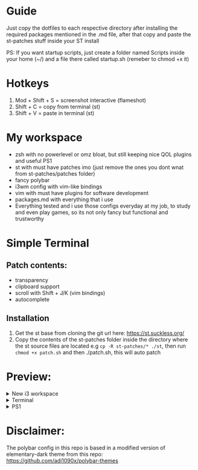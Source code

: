 # Guide
<p> Just copy the dotfiles to each respective directory after installing the required packages mentioned in the .md file, after that copy and paste the st-patches stuff inside your ST install </p>
<p> PS: If you want startup scripts, just create a folder named Scripts inside your home (~/) and a file there called startup.sh (remeber to chmod +x it) </p>

# Hotkeys
1. Mod + Shift + S  = screenshot interactive (flameshot)
2. Shift + C = copy from terminal (st)
3. Shift + V = paste in terminal (st) 

# My workspace
- zsh with no powerlevel or omz bloat, but still keeping nice QOL plugins and useful PS1
- st with must have patches imo (just remove the ones you dont wnat from st-patches/patches folder)
- fancy polybar
- i3wm config with vim-like bindings
- vim with must have plugins for software development
- packages.md with everything that i use
- Everything tested and i use those configs everyday at my job, to study and even play games, so its not only fancy but functional and trustworthy 

# Simple Terminal
## Patch contents: 
- transparency
- clipboard support
- scroll with Shift + J/K (vim bindings)
- autocomplete

## Installation
1. Get the st base from cloning the git url here: https://st.suckless.org/
2. Copy the contents of the st-patches folder inside the directory where the st source files are located e.g `cp -R st-patches/* ./st`, then run `chmod +x patch.sh` and then ./patch.sh, this will auto patch


# Preview:

<details>
<summary>New i3 workspace</summary>
  
![image](https://github.com/GroovyWizard/dotfiles-i3wm-workspace/assets/78284549/9ef733de-bb32-4c26-9082-787f914bad38)

</details>

<details>
<summary>Terminal</summary>
  
![image](https://github.com/GroovyWizard/dotfiles-i3wm-workspace/assets/78284549/155bfabb-a41e-45d8-bdb3-1ef692ebf063)
</details>

<details>
<summary>PS1</summary>
  
(the git branch changes dinamically)

![image](https://github.com/GroovyWizard/dotfiles-i3wm-workspace/assets/78284549/c0f30926-fafb-4515-b14f-00f20bfbb2ff)
</details>

# Disclaimer:
The polybar config in this repo is based in a modified version of elementary-dark theme from this repo: https://github.com/adi1090x/polybar-themes
